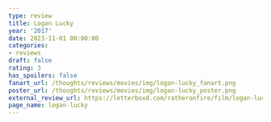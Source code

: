 ```yaml
---
type: review
title: Logan Lucky
year: '2017'
date: 2023-11-01 00:00:00
categories:
- reviews
draft: false
rating: 3
has_spoilers: false
fanart_url: /thoughts/reviews/movies/img/logan-lucky_fanart.png
poster_url: /thoughts/reviews/movies/img/logan-lucky_poster.png
external_review_url: https://letterboxd.com/ratheronfire/film/logan-lucky/
page_name: logan-lucky
---
```


